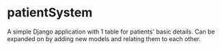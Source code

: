 # patientSystem
A simple Django application with 1 table for patients' basic details. Can be expanded on by adding new models and relating them to each other. 
